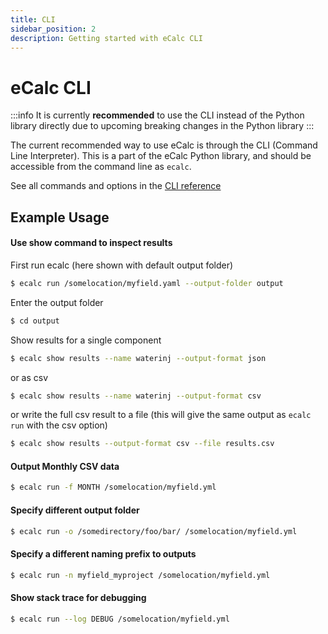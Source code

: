 ```yaml
---
title: CLI
sidebar_position: 2
description: Getting started with eCalc CLI
---
```

# eCalc CLI

:::info
It is currently **recommended** to use the CLI instead of the Python library directly due to upcoming breaking changes in the Python library
:::

The current recommended way to use eCalc is through the CLI (Command Line Interpreter). This is a part of the
eCalc Python library, and should be accessible from the command line as `ecalc`.

See all commands and options in the [CLI reference](../../references/cli_reference.md)


## Example Usage

#### Use show command to inspect results

First run ecalc (here shown with default output folder)

~~~~~~~~bash
$ ecalc run /somelocation/myfield.yaml --output-folder output
~~~~~~~~

Enter the output folder

~~~~~~~~bash
$ cd output
~~~~~~~~

Show results for a single component

~~~~~~~~bash
$ ecalc show results --name waterinj --output-format json
~~~~~~~~

or as csv

~~~~~~~~bash
$ ecalc show results --name waterinj --output-format csv
~~~~~~~~

or write the full csv result to a file (this will give the same output as `ecalc run` with the csv option)

~~~~~~~~bash
$ ecalc show results --output-format csv --file results.csv
~~~~~~~~

#### Output Monthly CSV data
~~~~~~~~bash
$ ecalc run -f MONTH /somelocation/myfield.yml
~~~~~~~~

#### Specify different output folder
~~~~~~~~bash
$ ecalc run -o /somedirectory/foo/bar/ /somelocation/myfield.yml
~~~~~~~~

#### Specify a different naming prefix to outputs
~~~~~~~~bash
$ ecalc run -n myfield_myproject /somelocation/myfield.yml
~~~~~~~~

#### Show stack trace for debugging
~~~~~~~~bash
$ ecalc run --log DEBUG /somelocation/myfield.yml
~~~~~~~~


